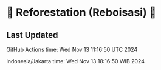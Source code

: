 
# 🌳 Reforestation (Reboisasi) 🌲

## Last Updated

GitHub Actions time: Wed Nov 13 11:16:50 UTC 2024

Indonesia/Jakarta time: Wed Nov 13 18:16:50 WIB 2024
